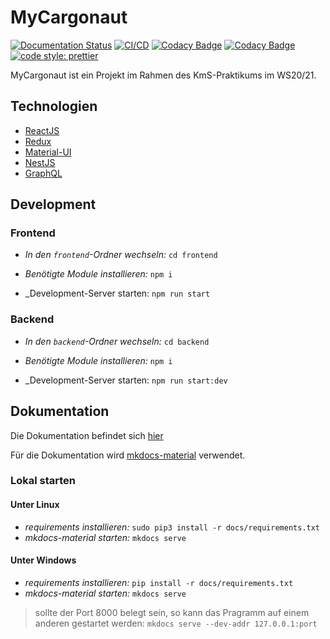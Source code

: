 # MyCargonaut

[![Documentation Status](https://readthedocs.org/projects/mycargonaut/badge/?version=latest)](https://mycargonaut.readthedocs.io/en/latest/?badge=latest)
[![CI/CD](https://github.com/KMS-WS20-T01/MyCargonaut/workflows/CI/CD/badge.svg)](https://github.com/KMS-WS20-T01/MyCargonaut/actions?query=workflow%3ACI%2FCD)
[![Codacy Badge](https://app.codacy.com/project/badge/Grade/160ba71e8bf2434cb7f11130290d2695)](https://www.codacy.com/gh/KMS-WS20-T01/MyCargonaut/dashboard?utm_source=github.com&utm_medium=referral&utm_content=KMS-WS20-T01/MyCargonaut&utm_campaign=Badge_Grade)
[![Codacy Badge](https://app.codacy.com/project/badge/Coverage/160ba71e8bf2434cb7f11130290d2695)](https://www.codacy.com/gh/KMS-WS20-T01/MyCargonaut/dashboard?utm_source=github.com&amp;utm_medium=referral&amp;utm_content=KMS-WS20-T01/MyCargonaut&amp;utm_campaign=Badge_Coverage)
[![code style: prettier](https://img.shields.io/badge/code_style-prettier-ff69b4.svg?style=flat)](https://github.com/prettier/prettier)

MyCargonaut ist ein Projekt im Rahmen des KmS-Praktikums im WS20/21.

## Technologien

-   [ReactJS](https://reactjs.org/)
-   [Redux](https://redux.js.org/)
-   [Material-UI](https://material-ui.com/)
-   [NestJS](https://nestjs.com/)
-   [GraphQL](https://graphql.org/)

## Development

### Frontend

-   _In den `frontend`-Ordner wechseln:_ `cd frontend`

-   _Benötigte Module installieren:_ `npm i`

-   _Development-Server starten: `npm run start`

### Backend

-   _In den `backend`-Ordner wechseln:_ `cd backend`

-   _Benötigte Module installieren:_ `npm i`

-   _Development-Server starten: `npm run start:dev`

## Dokumentation

Die Dokumentation befindet sich [hier](https://mycargonaut.readthedocs.io)

Für die Dokumentation wird [mkdocs-material](https://squidfunk.github.io/mkdocs-material/getting-started/) verwendet.

### Lokal starten

#### Unter Linux

-   _requirements installieren:_ `sudo pip3 install -r docs/requirements.txt`
-   _mkdocs-material starten:_ `mkdocs serve`

#### Unter Windows

-   _requirements installieren:_ `pip install -r docs/requirements.txt`
-   _mkdocs-material starten:_ `mkdocs serve`


> sollte der Port 8000 belegt sein, so kann das Pragramm auf einem anderen gestartet werden:
> `mkdocs serve --dev-addr 127.0.0.1:port`

